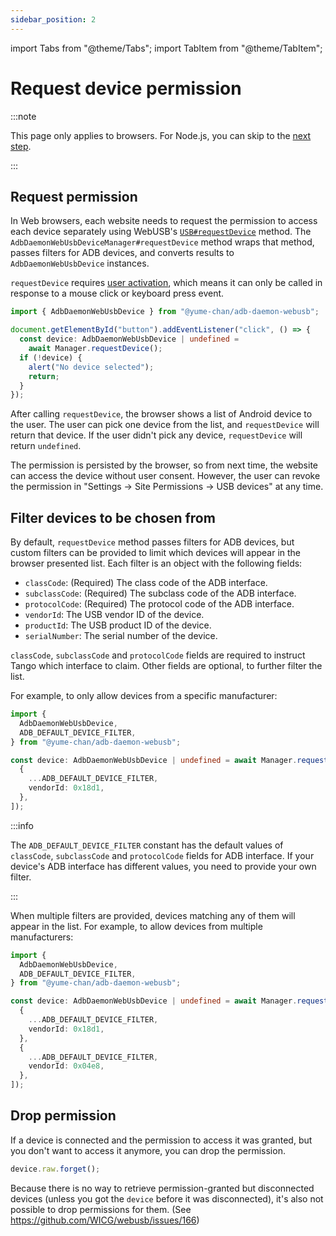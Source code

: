 ```yaml
---
sidebar_position: 2
---
```


import Tabs from "@theme/Tabs";
import TabItem from "@theme/TabItem";

# Request device permission

:::note

This page only applies to browsers. For Node.js, you can skip to the [next step](./get-devices.md).

:::

## Request permission

In Web browsers, each website needs to request the permission to access each device separately using WebUSB's [`USB#requestDevice`](https://developer.mozilla.org/en-US/docs/Web/API/USB/requestDevice) method. The `AdbDaemonWebUsbDeviceManager#requestDevice` method wraps that method, passes filters for ADB devices, and converts results to `AdbDaemonWebUsbDevice` instances.

`requestDevice` requires [user activation](https://developer.mozilla.org/en-US/docs/Web/Security/User_activation), which means it can only be called in response to a mouse click or keyboard press event.

```ts transpile
import { AdbDaemonWebUsbDevice } from "@yume-chan/adb-daemon-webusb";

document.getElementById("button").addEventListener("click", () => {
  const device: AdbDaemonWebUsbDevice | undefined =
    await Manager.requestDevice();
  if (!device) {
    alert("No device selected");
    return;
  }
});
```

After calling `requestDevice`, the browser shows a list of Android device to the user. The user can pick one device from the list, and `requestDevice` will return that device. If the user didn't pick any device, `requestDevice` will return `undefined`.

The permission is persisted by the browser, so from next time, the website can access the device without user consent. However, the user can revoke the permission in "Settings -> Site Permissions -> USB devices" at any time.

## Filter devices to be chosen from

By default, `requestDevice` method passes filters for ADB devices, but custom filters can be provided to limit which devices will appear in the browser presented list. Each filter is an object with the following fields:

- `classCode`: (Required) The class code of the ADB interface.
- `subclassCode`: (Required) The subclass code of the ADB interface.
- `protocolCode`: (Required) The protocol code of the ADB interface.
- `vendorId`: The USB vendor ID of the device.
- `productId`: The USB product ID of the device.
- `serialNumber`: The serial number of the device.

`classCode`, `subclassCode` and `protocolCode` fields are required to instruct Tango which interface to claim. Other fields are optional, to further filter the list.

For example, to only allow devices from a specific manufacturer:

```ts transpile
import {
  AdbDaemonWebUsbDevice,
  ADB_DEFAULT_DEVICE_FILTER,
} from "@yume-chan/adb-daemon-webusb";

const device: AdbDaemonWebUsbDevice | undefined = await Manager.requestDevice([
  {
    ...ADB_DEFAULT_DEVICE_FILTER,
    vendorId: 0x18d1,
  },
]);
```

:::info

The `ADB_DEFAULT_DEVICE_FILTER` constant has the default values of `classCode`, `subclassCode` and `protocolCode` fields for ADB interface. If your device's ADB interface has different values, you need to provide your own filter.

:::

When multiple filters are provided, devices matching any of them will appear in the list. For example, to allow devices from multiple manufacturers:

```ts transpile
import {
  AdbDaemonWebUsbDevice,
  ADB_DEFAULT_DEVICE_FILTER,
} from "@yume-chan/adb-daemon-webusb";

const device: AdbDaemonWebUsbDevice | undefined = await Manager.requestDevice([
  {
    ...ADB_DEFAULT_DEVICE_FILTER,
    vendorId: 0x18d1,
  },
  {
    ...ADB_DEFAULT_DEVICE_FILTER,
    vendorId: 0x04e8,
  },
]);
```

## Drop permission

If a device is connected and the permission to access it was granted, but you don't want to access it anymore, you can drop the permission.

```ts transpile
device.raw.forget();
```

Because there is no way to retrieve permission-granted but disconnected devices (unless you got the `device` before it was disconnected), it's also not possible to drop permissions for them. (See https://github.com/WICG/webusb/issues/166)
